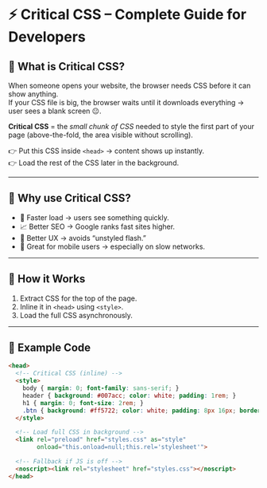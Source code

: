 # ⚡ Critical CSS – Complete Guide for Developers

## 🔹 What is Critical CSS?
When someone opens your website, the browser needs CSS before it can show anything.  
If your CSS file is big, the browser waits until it downloads everything → user sees a blank screen 😐.  

**Critical CSS** = the *small chunk of CSS* needed to style the first part of your page (above-the-fold, the area visible without scrolling).  

👉 Put this CSS inside `<head>` → content shows up instantly.  
👉 Load the rest of the CSS later in the background.  

---

## 🔹 Why use Critical CSS?
- 🚀 Faster load → users see something quickly.  
- 📈 Better SEO → Google ranks fast sites higher.  
- 🎨 Better UX → avoids “unstyled flash.”  
- 📲 Great for mobile users → especially on slow networks.  

---

## 🔹 How it Works
1. Extract CSS for the top of the page.  
2. Inline it in `<head>` using `<style>`.  
3. Load the full CSS asynchronously.  

---

## 🔹 Example Code
```html
<head>
  <!-- Critical CSS (inline) -->
  <style>
    body { margin: 0; font-family: sans-serif; }
    header { background: #007acc; color: white; padding: 1rem; }
    h1 { margin: 0; font-size: 2rem; }
    .btn { background: #ff5722; color: white; padding: 8px 16px; border-radius: 4px; }
  </style>

  <!-- Load full CSS in background -->
  <link rel="preload" href="styles.css" as="style"
        onload="this.onload=null;this.rel='stylesheet'">

  <!-- Fallback if JS is off -->
  <noscript><link rel="stylesheet" href="styles.css"></noscript>
</head>
